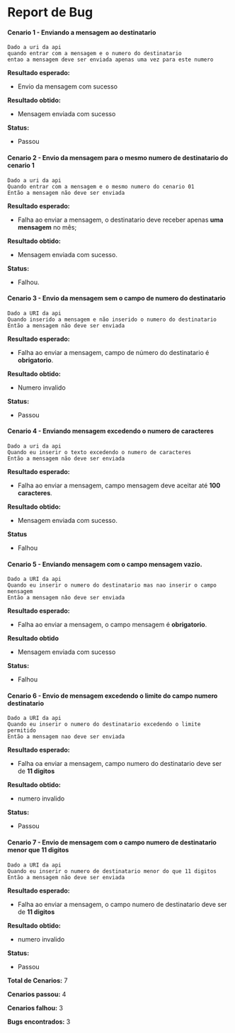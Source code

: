 # Report de Bug

#### Cenario 1 - Enviando a mensagem ao destinatario

    Dado a uri da api
    quando entrar com a mensagem e o numero do destinatario
    entao a mensagem deve ser enviada apenas uma vez para este numero
    
**Resultado esperado:**

- Envio da mensagem com sucesso

**Resultado obtido:**

- Mensagem enviada com sucesso

**Status:**

- Passou


#### Cenario 2 - Envio da mensagem para o mesmo numero de destinatario do cenario 1

    Dado a uri da api
    Quando entrar com a mensagem e o mesmo numero do cenario 01
    Então a mensagem não deve ser enviada
    
**Resultado esperado:**

- Falha ao enviar a mensagem, o destinatario deve receber apenas **uma mensagem** no mês;

**Resultado obtido:**

- Mensagem enviada com sucesso.

**Status:**

- Falhou.


#### Cenario 3 - Envio da mensagem sem o campo de numero do destinatario

    Dado a URI da api
    Quando inserido a mensagem e não inserido o numero do destinatario
    Então a mensagem não deve ser enviada
    
**Resultado esperado:**

- Falha ao enviar a mensagem, campo de número do destinatario é **obrigatorio**.

**Resultado obtido:**

- Numero invalido

**Status:**

- Passou


#### Cenario 4 - Enviando mensagem excedendo o numero de caracteres
    
    Dado a uri da api
    Quando eu inserir o texto excedendo o numero de caracteres
    Então a mensagem não deve ser enviada
    
**Resultado esperado:** 

- Falha ao enviar a mensagem, campo mensagem deve aceitar até **100 caracteres**.

**Resultado obtido:**

- Mensagem enviada com sucesso.

**Status**

- Falhou


#### Cenario 5 - Enviando mensagem com o campo mensagem vazio.

    Dado a URI da api
    Quando eu inserir o numero do destinatario mas nao inserir o campo mensagem
    Então a mensagem nâo deve ser enviada
    
**Resultado esperado:**

- Falha ao enviar a mensagem, o campo mensagem é **obrigatorio**.

**Resultado obtido**

- Mensagem enviada com sucesso

**Status:**

- Falhou


#### Cenario 6 - Envio de mensagem excedendo o limite do campo numero destinatario

    Dado a URI da api   
    Quando eu inserir o numero do destinatario excedendo o limite permitido
    Então a mensagem nao deve ser enviada
    
**Resultado esperado:**

- Falha oa enviar a mensagem, campo numero do destinatario deve ser de **11 digitos**

**Resultado obtido:**

- numero invalido

**Status:**

- Passou 


#### Cenario 7 - Envio de mensagem com o campo numero de destinatario menor que 11 digitos

    Dado a URI da api
    Quando eu inserir o numero de destinatario menor do que 11 digitos
    Então a mensagem não deve ser enviada
    
**Resultado esperado:**

- Falha ao enviar a mensagem, o campo numero de destinatario deve ser de **11 digitos**

**Resultado obtido:**

- numero invalido

**Status:**

- Passou


**Total de Cenarios:** 7

**Cenarios passou:** 4

**Cenarios falhou:** 3

**Bugs encontrados:** 3